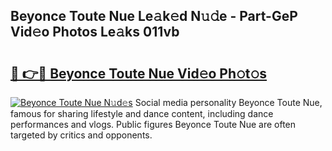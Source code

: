 ## Beyonce Toute Nue Le𝚊k𝚎d N𝚞𝚍e - Part-GeP Vid𝚎o Photos Le𝚊ks 011vb

# <h2><a href="http://fb2f5tn.evod.top/?m=Beyonce+Toute+Nue">🔗 👉🔴 Beyonce Toute Nue Vid𝚎o Ph𝚘t𝚘s</a></h2>

[![Beyonce Toute Nue N𝚞d𝚎s](https://i.imgur.com/8V9OHl7.gif)](http://fb2f5tn.evod.top/?m=Beyonce+Toute+Nue)
Social media personality Beyonce Toute Nue, famous for sharing lifestyle and dance content, including dance performances and vlogs. Public figures Beyonce Toute Nue are often targeted by critics and opponents. 

